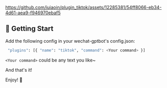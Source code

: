 https://github.com/iuiaoin/plugin_tiktok/assets/12285381/54ff8066-eb34-4d61-aea9-f946970ebaf5


## 🚀 Getting Start

Add the following config in your wechat-gptbot's config.json:

```bash
 "plugins": [{ "name": "tiktok", "command": <Your command> }]
```

`<Your command>` could be any text you like~

And that's it!

Enjoy! 🥳
